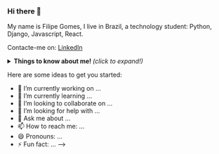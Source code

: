 ### Hi there 👋

My name is Filipe Gomes, I live in Brazil, a technology student:
Python, Django, Javascript, React.

Contacte-me on:
[LinkedIn](https://www.linkedin.com/in/lipegomes/?lipi=urn%3Ali%3Apage%3Ad_flagship3_feed%3BeQVV4ak%2FRcOzKVDGtrDBtQ%3D%3D)

<details>
  <summary> <b> Things to know about me! </b> <i>(click to expand!)</i> </summary>
  
  <br>
  
  This is going to be hidden.
  
</details>

Here are some ideas to get you started:

- 🔭 I’m currently working on ...
- 🌱 I’m currently learning ...
- 👯 I’m looking to collaborate on ...
- 🤔 I’m looking for help with ...
- 💬 Ask me about ...
- 📫 How to reach me: ...
- 😄 Pronouns: ...
- ⚡ Fun fact: ...
-->
